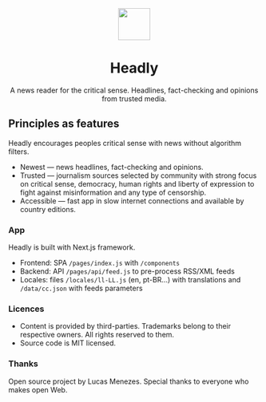<div align="center">
  <a href="https://headly.app/">
    <img height="64" src="https://headly.app/images/headly-logo-color.svg">
  </a>
</div>
<h1 align="center">
Headly
</h1>
<p align="center">
A news reader for the critical sense. Headlines, fact-checking and opinions from trusted media.<br>
</p>

## Principles as features

Headly encourages peoples critical sense with news without algorithm filters.

- Newest — news headlines, fact-checking and opinions.
- Trusted — journalism sources selected by community with strong focus on critical sense, democracy, human rights and liberty of expression to fight against misinformation and any type of censorship.
- Accessible — fast app in slow internet connections and available by country editions.

### App

Headly is built with Next.js framework.

- Frontend: SPA `/pages/index.js` with `/components`
- Backend: API `/pages/api/feed.js` to pre-process RSS/XML feeds
- Locales: files `/locales/ll-LL.js` (en, pt-BR...) with translations and `/data/cc.json` with feeds parameters

### Licences

* Content is provided by third-parties. Trademarks belong to their respective owners. All rights reserved to them. 
* Source code is MIT licensed.

### Thanks

Open source project by Lucas Menezes. Special thanks to everyone who makes open Web.
